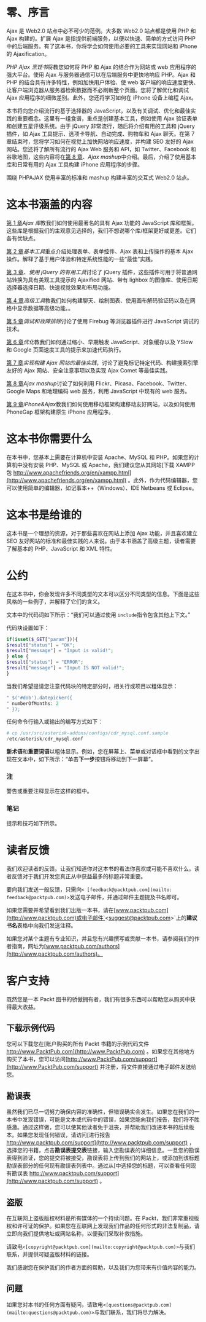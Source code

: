# 零、序言

Ajax 是 Web2.0 站点中必不可少的范例。大多数 Web2.0 站点都是使用 PHP 和 Ajax 构建的。扩展 Ajax 是指提供前端服务，以便以快速、简单的方式访问 PHP 中的后端服务。有了这本书，你将学会如何使用必要的工具来实现网站和 iPhone 的 Ajaxification。

*PHP Ajax 烹饪书*将教您如何将 PHP 和 Ajax 的结合作为网站或 web 应用程序的强大平台。使用 Ajax 与服务器通信可以在后端服务中更快地响应 PHP。Ajax 和 PHP 的结合具有许多特性，例如加快用户体验、使 web 客户端的响应速度更快、让客户端浏览器从服务器检索数据而不必刷新整个页面。您将了解优化和调试 Ajax 应用程序的细微差别。此外，您还将学习如何在 iPhone 设备上编程 Ajax。

本书将向您介绍流行的基于选择器的 JavaScript，以及有关调试、优化和最佳实践的重要概念。这里有一组食谱，重点是创建基本工具，例如使用 Ajax 验证表单和创建五星评级系统。由于 jQuery 非常流行，随后将介绍有用的工具和 jQuery 插件，如 Ajax 工具提示、选项卡导航、自动完成、购物车和 Ajax 聊天。在第 7 章结束时，您将学习如何在视觉上加快网站响应速度，并构建 SEO 友好的 Ajax 网站。您还将了解所有流行的 Ajax Web 服务和 API，如 Twitter、Facebook 和谷歌地图，这些内容将在[第 8 章](8.html "Chapter 8. Ajax Mashups")、*Ajax mashup*中介绍。最后，介绍了使用基本库和日常有用的 Ajax 工具构建 iPhone 应用程序的步骤。

围绕 PHPAJAX 使用丰富的标准和 mashup 构建丰富的交互式 Web2.0 站点。

# 这本书涵盖的内容

[第 1 章](1.html "Chapter 1. Ajax Libraries")*Ajax 库*教我们如何使用最著名的具有 Ajax 功能的 JavaScript 库和框架。这些库是根据我们的主观意见选择的，我们不想说哪个库/框架更好或更差。它们各有优缺点。

[第 2 章](2.html "Chapter 2. Basic Utilities")*基本工具*重点介绍处理表单、表单控件、Ajax 表和上传操作的基本 Ajax 操作。解释了基于用户体验和特定系统性能的一些“最佳”实践。

[第 3 章](3.html "Chapter 3. Useful Tools Using jQuery")、*使用 jQuery 的有用工具*讨论了 jQuery 插件，这些插件可用于将普通网站转换为具有美观工具提示的 Ajaxified 网站、带有 lighbox 的图像库、使用日期选择器选择日期、快速视觉效果和布局功能。

[第 4 章](4.html "Chapter 4. Advanced Utilities")*高级工具*教我们如何构建聊天、绘制图表、使用画布解码验证码以及在网格中显示数据等高级功能。。

[第 5 章](5.html "Chapter 5. Debugging and Troubleshooting")*调试和故障排除*讨论了使用 Firebug 等浏览器插件进行 JavaScript 调试的技术。

[第 6 章](6.html "Chapter 6. Optimization")*优化*教我们如何通过缩小、早期触发 JavaScript、对象缓存以及 YSlow 和 Google 页面速度工具的提示来加速代码执行。

[第 7 章](7.html "Chapter 7. Implementing Best Practices to Build Ajax Websites")*实现构建 Ajax 网站的最佳实践*，讨论了避免标记特定代码、构建搜索引擎友好的 Ajax 网站、安全注意事项以及实现 Ajax Comet 等最佳实践。

[第 8 章](8.html "Chapter 8. Ajax Mashups")*Ajax mashup*讨论了如何利用 Flickr、Picasa、Facebook、Twitter、Google Maps 和地理编码 web 服务，利用 JavaScript 中现有的 web 服务。

[第 9 章](9.html "Chapter 09. iPhone and Ajax")*iPhone&Ajax*教我们如何使用移动框架构建移动友好网站，以及如何使用 PhoneGap 框架构建原生 iPhone 应用程序。

# 这本书你需要什么

在本书中，您基本上需要在计算机中安装 Apache、MySQL 和 PHP。如果您的计算机中没有安装 PHP、MySQL 或 Apache，我们建议您从其网站[下载 XAMPP 包 http://www.apachefriends.org/en/xampp.html](http://www.apachefriends.org/en/xampp.html) 。此外，作为代码编辑器，您可以使用简单的编辑器，如记事本++（Windows）、IDE Netbeans 或 Eclipse。

# 这本书是给谁的

这本书是一个理想的资源，对于那些喜欢在网站上添加 Ajax 功能，并且喜欢建立 SEO 友好网站的标准和最佳实践的人来说。由于本书涵盖了高级主题，读者需要了解基本的 PHP、JavaScript 和 XML 特性。

# 公约

在这本书中，你会发现许多不同类型的文本可以区分不同类型的信息。下面是这些风格的一些例子，并解释了它们的含义。

文本中的代码词如下所示：“我们可以通过使用 `include`指令包含其他上下文。”

代码块设置如下：

```php
if(isset($_GET["param"])){
$result["status"] = "OK";
$result["message"] = "Input is valid!";
} else {
$result["status"] = "ERROR";
$result["message"] = "Input IS NOT valid!";
}

```

当我们希望提请您注意代码块的特定部分时，相关行或项目以粗体显示：

```php
" $('#dob').datepicker({
" numberOfMonths: 2
" });

```

任何命令行输入或输出的编写方式如下：

```php
# cp /usr/src/asterisk-addons/configs/cdr_mysql.conf.sample
/etc/asterisk/cdr_mysql.conf

```

**新术语**和**重要词语**以粗体显示。例如，您在屏幕上、菜单或对话框中看到的文字出现在文本中，如下所示：“单击**下一步**按钮将移动到下一屏幕”。

### 注

警告或重要注释显示在这样的框中。

### 笔记

提示和技巧如下所示。

# 读者反馈

我们欢迎读者的反馈。让我们知道你对这本书的看法你喜欢或可能不喜欢什么。读者反馈对于我们开发您真正从中获益最多的标题非常重要。

要向我们发送一般反馈，只需向`< [feedback@packtpub.com](mailto:          feedback@packtpub.com)>`发送电子邮件，并通过邮件主题提及书名即可。

如果您需要并希望看到我们出版一本书，请在[www.packtpub.com](http://www.packtpub.com)或电子邮件`<[suggest@packtpub.com](mailto:suggest@packtpub.com)>`上的**建议书名**表格中向我们发送注释。

如果您对某个主题有专业知识，并且您有兴趣撰写或贡献一本书，请参阅我们的作者指南，网址为[www.packtpub.com/authors](http://www.packtpub.com/authors)。

# 客户支持

既然您是一本 Packt 图书的骄傲拥有者，我们有很多东西可以帮助您从购买中获得最大收益。

## 下载示例代码

您可以下载您在[账户购买的所有 Packt 书籍的示例代码文件 http://www.PacktPub.com](http://www.PacktPub.com) 。如果您在其他地方购买了本书，您可以访问[http://www.PacktPub.com/support](http://www.PacktPub.com/support) 并注册，将文件直接通过电子邮件发送给您。

## 勘误表

虽然我们已尽一切努力确保内容的准确性，但错误确实会发生。如果您在我们的一本书中发现错误，可能是文本或代码中的错误，如果您能向我们报告，我们将不胜感激。通过这样做，您可以使其他读者免于沮丧，并帮助我们改进本书的后续版本。如果您发现任何错误，请访问[进行报告 http://www.packtpub.com/support](http://www.packtpub.com/support) ，选择您的书籍，点击**勘误表提交表**链接，输入您勘误表的详细信息。一旦您的勘误表得到验证，您的提交将被接受，勘误表将上传到我们的网站上，或添加到该标题勘误表部分的任何现有勘误表列表中。通过从[中选择您的标题，可以查看任何现有勘误表 http://www.packtpub.com/support](http://www.packtpub.com/support) 。

## 盗版

在互联网上盗版版权材料是所有媒体的一个持续问题。在 Packt，我们非常重视版权和许可证的保护。如果您在互联网上发现我们作品的任何形式的非法复制品，请立即向我们提供地址或网站名称，以便我们采取补救措施。

请致电`<[copyright@packtpub.com](mailto:copyright@packtpub.com)>`与我们联系，并提供可疑盗版材料的链接。

我们感谢您在保护我们的作者方面的帮助，以及我们为您带来有价值内容的能力。

## 问题

如果您对本书的任何方面有疑问，请致电`<[questions@packtpub.com](mailto:questions@packtpub.com)>`与我们联系，我们将尽力解决。
